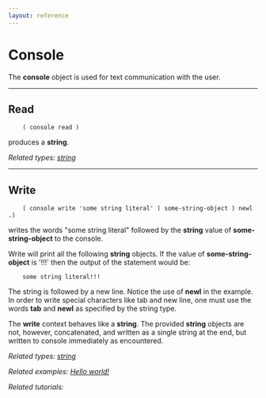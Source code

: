 ```yaml
---
layout: reference
---
```


Console
=======

The **console** object is used for text communication with the user.

<hr>

Read
----
        ( console read )

produces a **string**.

*Related types: [string](/documentation/reference/string.html)*

<hr>

Write
-----
        ( console write 'some string literal' ( some-string-object ) newl .)

writes the words "some string literal" followed by the **string** value of **some-string-object** to the console.

Write will print all the following **string** objects.
If the value of **some-string-object** is '!!!' then the output of the statement would be:

        some string literal!!!

The string is followed by a new line. Notice the use of **newl** in the example.
In order to write special characters like tab and new line, one must use the words **tab** and **newl** as specified by the string type.

The **write** context behaves like a **string**.
The provided **string** objects are not, however, concatenated, and written as a single string at the end,
but written to console immediately as encountered.

*Related types: [string](/documentation/reference/string.html)*

*Related examples: [Hello world!](/documentation/examples/hello-world.html)*

*Related tutorials:*


